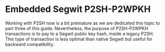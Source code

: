 # Embedded Segwit P2SH-P2WPKH

Working with P2SH now is a bit premature as we are dedicated this topic to part three of this guide. 
Nevertheless, the purpose of P2SH-P2WPKH transactions is to pay to a Segwit public key hash, inside a legacy P2SH. 
This type of transaction is less optimal than native Segwit but useful for backward compatibility.
